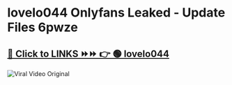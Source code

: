 
 # lovelo044 Onlyfans Leaked - Update Files 6pwze

## <h2><a href="https://clipsfans.com/lovelo044&ref=git">🔗 Click to LINKS ⏩⏩ 👉 🟢 lovelo044 </a></h2>

<a href="https://clipsfans.com/lovelo044&ref=git" rel="nofollow" data-target="animated-image.originalLink"><img src="https://i.ibb.co.com/xMMVF88/686577567.gif" alt="Viral Video Original" style="max-width: 100%; display: inline-block;" data-target="animated-image.originalImage"></a>

